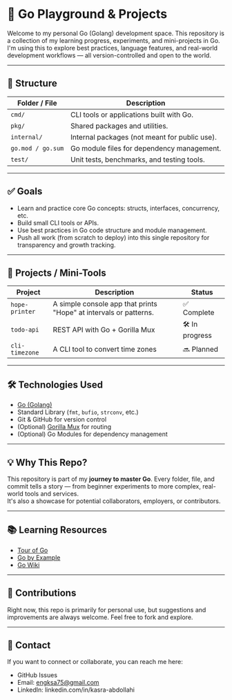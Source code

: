 # 🐹 Go Playground & Projects

Welcome to my personal Go (Golang) development space. This repository is a collection of my learning progress, experiments, and mini-projects in Go. I'm using this to explore best practices, language features, and real-world development workflows — all version-controlled and open to the world.

---

## 📁 Structure

| Folder / File      | Description |
|--------------------|-------------|
| `cmd/`             | CLI tools or applications built with Go. |
| `pkg/`             | Shared packages and utilities. |
| `internal/`        | Internal packages (not meant for public use). |
| `go.mod / go.sum`  | Go module files for dependency management. |
| `test/`            | Unit tests, benchmarks, and testing tools. |

---

## ✅ Goals

- Learn and practice core Go concepts: structs, interfaces, concurrency, etc.
- Build small CLI tools or APIs.
- Use best practices in Go code structure and module management.
- Push all work (from scratch to deploy) into this single repository for transparency and growth tracking.

---

## 🚀 Projects / Mini-Tools

| Project | Description | Status |
|--------|-------------|--------|
| `hope-printer` | A simple console app that prints "Hope" at intervals or patterns. | ✅ Complete |
| `todo-api` | REST API with Go + Gorilla Mux | 🛠 In progress |
| `cli-timezone` | A CLI tool to convert time zones | 🔜 Planned |

---

## 🛠 Technologies Used

- [Go (Golang)](https://golang.org/)
- Standard Library (`fmt`, `bufio`, `strconv`, etc.)
- Git & GitHub for version control
- (Optional) [Gorilla Mux](https://github.com/gorilla/mux) for routing
- (Optional) Go Modules for dependency management

---

## 💡 Why This Repo?

This repository is part of my **journey to master Go**. Every folder, file, and commit tells a story — from beginner experiments to more complex, real-world tools and services.  
It's also a showcase for potential collaborators, employers, or contributors.

---

## 📚 Learning Resources

- [Tour of Go](https://tour.golang.org/)
- [Go by Example](https://gobyexample.com/)
- [Go Wiki](https://github.com/golang/go/wiki)

---

## 🙌 Contributions

Right now, this repo is primarily for personal use, but suggestions and improvements are always welcome. Feel free to fork and explore.

---

## 📩 Contact

If you want to connect or collaborate, you can reach me here:
- GitHub Issues
- Email: engksa75@gmail.com
- LinkedIn: linkedin.com/in/kasra-abdollahi

